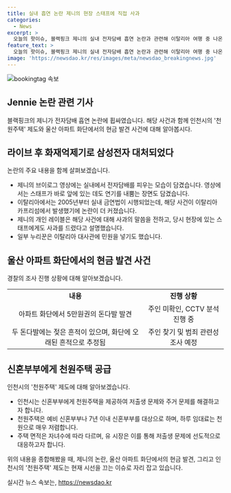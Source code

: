 ```yaml
---
title: 실내 흡연 논란 제니의 현장 스태프에 직접 사과
categories:
  - News
excerpt: >
  오늘의 핫이슈, 블랙핑크 제니의 실내 전자담배 흡연 논란과 관련해 이탈리아 여행 중 나온 일화가 눈길을 끌고 있습니다. 제니가 이탈리아에서 실내 흡연한 모습이 논란이 되고, 사과와 함께 관련 장면을 편집한 후 다시 업로드했지만 여전히 논란이 계속되고 있습니다. 블랙핑크 제니의 개인 레이블은 사과의 말씀을 전하고 불편함을 느낀 분들과 현장에 있던 스태프에게도 사과했습니다. 또한, 인천시가 신혼부부에게 하루 임대료가 천원인 천원주택을 공급하는 아이 플러스 집드림 정책을 발표했습니다. 신혼부부에게 경제적 부담을 줄이고 주거 문제를 해결하기 위한 이러한 정책에 대한 기대와 호응이 높아지고 있습니다.
feature_text: >
  오늘의 핫이슈, 블랙핑크 제니의 실내 전자담배 흡연 논란과 관련해 이탈리아 여행 중 나온 일화가 눈길을 끌고 있습니다. 제니가 이탈리아에서 실내 흡연한 모습이 논란이 되고, 사과와 함께 관련 장면을 편집한 후 다시 업로드했지만 여전히 논란이 계속되고 있습니다. 블랙핑크 제니의 개인 레이블은 사과의 말씀을 전하고 불편함을 느낀 분들과 현장에 있던 스태프에게도 사과했습니다. 또한, 인천시가 신혼부부에게 하루 임대료가 천원인 천원주택을 공급하는 아이 플러스 집드림 정책을 발표했습니다. 신혼부부에게 경제적 부담을 줄이고 주거 문제를 해결하기 위한 이러한 정책에 대한 기대와 호응이 높아지고 있습니다.
image: 'https://newsdao.kr/res/images/meta/newsdao_breakingnews.jpg'
---
```


<p><img src="https://newsdao.kr/res/images/meta/newsdao_breakingnews.jpg" alt="bookingtag 속보" /></p>

<h2>Jennie 논란 관련 기사</h2>

<p data-ke-size="size16">블랙핑크의 제니가 전자담배 흡연 논란에 휩싸였습니다. 해당 사건과 함께 인천시의 '천원주택' 제도와 울산 아파트 화단에서의 현금 발견 사건에 대해 알아봅시다.</p>

<h2 data-ke-size="size26">라이브 후 화재억제기로 삼성전자 대처되었다</h2>

<p data-ke-size="size16">논란의 주요 내용을 함께 살펴보겠습니다.</p>

<ul>
    <li>제니의 브이로그 영상에는 실내에서 전자담배를 피우는 모습이 담겼습니다. 영상에서는 스태프가 바로 앞에 있는 데도 연기를 내뿜는 장면도 담겼습니다.</li>
    <li>이탈리아에서는 2005년부터 실내 금연법이 시행되었는데, 해당 사건이 이탈리아 카프리섬에서 발생했기에 논란이 더 커졌습니다.</li>
    <li>제니의 개인 레이블은 해당 사건에 대해 사과의 말씀을 전하고, 당시 현장에 있는 스태프에게도 사과를 드렸다고 설명했습니다.</li>
    <li>일부 누리꾼은 이탈리아 대사관에 민원을 넣기도 했습니다.</li>
</ul>

<h2 data-ke-size="size26">울산 아파트 화단에서의 현금 발견 사건</h2>

<p data-ke-size="size16">경찰의 조사 진행 상황에 대해 알아보겠습니다.</p>

<table>
    <tr>
        <td style="text-align: center; height: 17px;"><b>내용</b></td>
        <td style="text-align: center; height: 17px;"><b>진행 상황</b></td>
    </tr>
    <tr>
        <td style="text-align: center; height: 17px;">아파트 화단에서 5만원권의 돈다발 발견</td>
        <td style="text-align: center; height: 17px;">주인 미확인, CCTV 분석 진행 중</td>
    </tr>
    <tr>
        <td style="text-align: center; height: 17px;">두 돈다발에는 젖은 흔적이 있으며, 화단에 오래된 흔적으로 추정됨</td>
        <td style="text-align: center; height: 17px;">주인 찾기 및 범죄 관련성 조사 예정</td>
    </tr>
</table>

<h2 data-ke-size="size26">신혼부부에게 천원주택 공급</h2>

<p data-ke-size="size16">인천시의 '천원주택' 제도에 대해 알아보겠습니다.</p>

<ul>
    <li>인천시는 신혼부부에게 천원주택을 제공하여 저출생 문제와 주거 문제를 해결하고자 합니다.</li>
    <li>천원주택은 예비 신혼부부나 7년 이내 신혼부부를 대상으로 하며, 하루 임대료는 천원으로 매우 저렴합니다.</li>
    <li>주택 면적은 자녀수에 따라 다르며, 유 시장은 이를 통해 저출생 문제에 선도적으로 대응하고자 합니다.</li>
</ul>

<p data-ke-size="size16">위의 내용을 종합해봤을 때, 제니의 논란, 울산 아파트 화단에서의 현금 발견, 그리고 인천시의 '천원주택' 제도는 현재 시선을 끄는 이슈로 자리 잡고 있습니다.</p>
실시간 뉴스 속보는, <a href="https://newsdao.kr" rel="dofollow">https://newsdao.kr</a>


